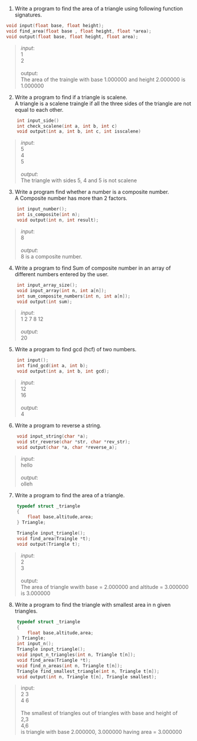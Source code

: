 1. Write a program to find the area of a triangle using following function signatures. 

```c
void input(float base, float height); 
void find_area(float base , float height, float *area); 
void output(float base, float height, float area); 
```
>*input*:<br>1<br>2<br><br>output:<br>The area of the traingle with base 1.000000 and height 2.000000 is 1.000000 


2. Write a program to find if a triangle is scalene.<br>
    A triangle is a scalene traingle if all the three sides of the triangle are not equal to each other. 

```c
    int input_side()
    int check_scalene(int a, int b, int c)
    void output(int a, int b, int c, int isscalene)
```

>*input*:<br>5<br>4<br>5<br><br>*output*:<br>The triangle with sides 5, 4 and 5 is not scalene

3. Write a program find whether a number is a composite number.<br>
   A Composite number has more than 2 factors.

```c
    int input_number(); 
    int is_composite(int n); 
    void output(int n, int result);
```
>*input*:<br>8<br><br>*output*:<br>8 is a composite number.

4. Write a program to find Sum of composite number in an array of different numbers entered by the user. 

```c
    int input_array_size(); 
    void input_array(int n, int a[n]); 
    int sum_composite_numbers(int n, int a[n]); 
    void output(int sum); 
```

>*input*:<br>1 2 7 8 12<br><br>*output*:<br>20 

5. Write a program to find gcd (hcf) of two numbers. 

```c
    int input(); 
    int find_gcd(int a, int b); 
    void output(int a, int b, int gcd);
```
>*input*:<br>12<br>16<br><br>*output*:<br>4


6. Write a program to reverse a string. 

```c
    void input_string(char *a);
    void str_reverse(char *str, char *rev_str);
    void output(char *a, char *reverse_a);
```

>*input*:<br>hello<br><br>*output*:<br>olleh

7. Write a program to find the area of a triangle.

```c
    typedef struct _triangle 
    { 
        float base,altitude,area; 
    } Triangle; 

    Triangle input_triangle(); 
    void find_area(Traingle *t);
    void output(Triangle t);
```

>*input*:<br>2<br>3<br><br>output:<br>The area of triangle wwith base = 2.000000 and altitude = 3.000000 is 3.000000 

8. Write a program to find the triangle with smallest area in n given triangles. 

```c
    typedef struct _triangle 
    { 
        float base,altitude,area; 
    } Triangle; 
    int input_n(); 
    Triangle input_triangle(); 
    void input_n_triangles(int n, Triangle t[n]); 
    void find_area(Triangle *t);
    void find_n_areas(int n, Triangle t[n]); 
    Triangle find_smallest_triangle(int n, Triangle t[n]);
    void output(int n, Triangle t[n], Triangle smallest);
```

>input:<br>2 3<br>4 6<br><br>The smallest of triangles out of triangles with base and height of<br>2,3<br>4,6<br>is triangle with base 2.000000, 3.000000 having area = 3.000000
